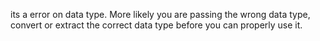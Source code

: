 its a error on data type. More likely you are passing the wrong data type, convert or extract the correct data type before you can properly use it.